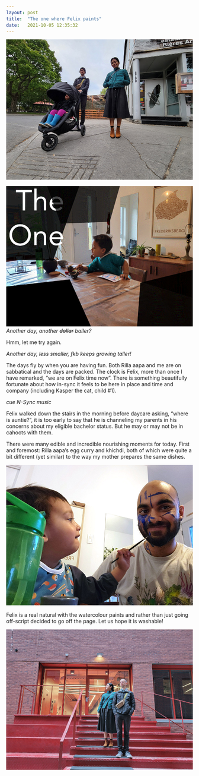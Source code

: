 ```yaml
---
layout: post
title:  "The one where Felix paints"
date:   2021-10-05 12:35:32
---
```


![](/assets/images/04-20211005_052926-the-one-where-the-foto-series-continues.jpg)

![](/assets/images/04-20211005_144036-the-one-where-felix-paints.gif)
*Another day, another ~~dollar~~ baller?* 

Hmm, let me try again. 

*Another day, 
less smaller, 
fkb keeps growing taller!*

The days fly by when you are having fun. Both Rilla aapa and me are on sabbatical and the days are packed. The clock is Felix, more than once I have remarked, “we are on Felix time now”. There is something beautifully fortunate about how in-sync it feels to be here in place and time and company (including Kasper the cat, child #1).

*cue N-Sync music*

Felix walked down the stairs in the morning before daycare asking, “where is auntie?”, it is too early to say that he is channeling my parents in his concerns about my eligible bachelor status. But he may or may not be in cahoots with them. 

There were many edible and incredible nourishing moments for today. First and foremost: Rilla aapa’s egg curry and khichdi, both of which were quite a bit different (yet similar) to the way my mother prepares the same dishes. 

![](/assets/images/04-20211005_154312(0)-the-one-where-i-join-blue-man-group.jpg)

Felix is a real natural with the watercolour paints and rather than just going off-script decided to go off the page. Let us hope it is washable!  

![](/assets/images/04-20211005_055119-the-one-where-they-stand-on-steps.gif)

